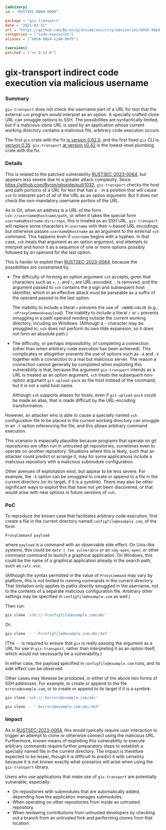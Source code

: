 ```toml
[advisory]
id = "RUSTSEC-0000-0000"

package = "gix-transport"
date = "2021-01-31"
url = "https://github.com/Byron/gitoxide/security/advisories/GHSA-98p4-xjmm-8mfh"
categories = ["code-execution"]
aliases = ["GHSA-98p4-xjmm-8mfh"]

[versions]
patched = [">= 0.42.0"]
```

# gix-transport indirect code execution via malicious username

### Summary

`gix-transport` does not check the username part of a URL for text that the external `ssh` program would interpret as an option. A specially crafted clone URL can smuggle options to SSH. The possibilities are syntactically limited, but if a malicious clone URL is used by an application whose current working directory contains a malicious file, arbitrary code execution occurs.

The first `gix` crate with the fix [is version 0.62.0](https://crates.io/crates/gix/0.62.0), and the first fixed `gix` CLI is [version 0.35](https://github.com/Byron/gitoxide/releases/tag/v0.35.0). `gix-transport` [at version v0.42](https://crates.io/crates/gix-transport/0.42.0) is the lowest-level plumbing crate with the fix.

### Details

This is related to the patched vulnerability [RUSTSEC-2023-0064](https://rustsec.org/advisories/RUSTSEC-2023-0064.html), but appears less severe due to a greater attack complexity. Since <https://github.com/Byron/gitoxide/pull/1032>, `gix-transport` checks the host and path portions of a URL for text that has a `-` in a position that will cause `ssh` to interpret part of all of the URL as an option argument. But it does not check the non-mandatory username portion of the URL.

As in Git, when an address is a URL of the form `ssh://username@hostname/path`, or when it takes the special form `username@hostname:dirs/repo`, this is treated as an SSH URL. `gix-transport` will replace some characters in `username` with their `%`-based URL encodings, but otherwise passes `username@hostname` as an argument to the external `ssh` command. This happens even if `username` begins with a hyphen. In that case, `ssh` treats that argument as an option argument, and attempts to interpret and honor it as a sequence of one or more options possibly followed by an operand for the last option.

This is harder to exploit than [RUSTSEC-2023-0064](https://rustsec.org/advisories/RUSTSEC-2023-0064.html), because the possibilities are constrained by:

- The difficulty of forming an option argument `ssh` accepts, given that characters such as `=`, `/`, and `\`, are URL-encoded, `:` is removed, and the argument passed to `ssh` contains the `@` sign and subsequent host identifier, which in an effective attack must be parseable as a suffix of the operand passed to the last option.

  The inability to include a literal `=` prevents the use of `-oNAME=VALUE` (e.g., `-oProxyCommand=payload`). The inability to include a literal `/` or `\` prevents smuggling in a path operand residing outside the current working directory, incuding on Windows. (Although a `~` character may be smuggled in, `ssh` does not perform its own tilde expansion, so it does not form an absolute path.)

- The difficulty, or perhaps impossibility, of completing a connection (other than when arbitrary code execution has been achieved). This complicates or altogether prevents the use of options such as `-A` and `-X` together with a connection to a real but malicious server. The reason a connection cannot generally be completed when exploiting this vulnerability is that, because the argument `gix-transport` intends as a URL is treated as an option argument, `ssh` treats the subsequent non-option argument `git-upload-pack` as the host instead of the command, but it is not a valid host name.

  Although `ssh` supports aliases for hosts, even if `git-upload-pack` could be made an alias, that is made difficult by the URL-encoding transformation.

However, an attacker who is able to cause a specially named `ssh` configuration file to be placed in the current working directory can smuggle in an `-F` option referencing the file, and this allows arbitrary command execution.

This scenario is especially plausible because programs that operate on git repositories are often run in untrusted git repositories, sometimes even to operate on another repository. Situations where this is likely, such that an attacker could predict or arrange it, may for some applications include a malicious repository with a malicious submodule configuration.

Other avenues of exploitation exist, but appear to be less severe. For example, the `-E` option can be smuggled to create or append to a file in the current directory (or its target, if it is a symlink). There may also be other significant ways to exploit this that have not yet been discovered, or that would arise with new options in future versions of `ssh`.

### PoC

To reproduce the known case that facilitates arbitrary code execution, first create a file in the current directory named `configfile@example.com`, of the form

```text
ProxyCommand payload
```

where `payload` is a command with an observable side effect. On Unix-like systems, this could be `date | tee vulnerable` or an `xdg-open`, `open`, or other command command to launch a graphical application. On Windows, this could be the name of a graphical application already in the search path, such as `calc.exe`.

(Although the syntax permitted in the value of `ProxyCommand` may vary by platform, this is not limited to running commands in the current directory. That limitation only applies to paths directly smuggled in the username, not to the contents of a separate malicious configuration file. Arbitrary other settings may be specified in `configfile@example.com` as well.)

Then run:

```sh
gix clone 'ssh://-Fconfigfile@example.com/abc'
```

Or:

```sh
gix clone -- '-Fconfigfile@example.com:abc/def'
```

(The `--` is required to ensure that `gix` is really passing the argument as a URL for use in `gix-transport`, rather than interpreting it as an option itself, which would not necessarily be a vulnerability.)

In either case, the payload specified in `configfile@example.com` runs, and its side effect can be observed.

Other cases may likewise be produced, in either of the above two forms of SSH addresses. For example, to create or append to the file `errors@example.com`, or to create or append to its target if it is a symlink:

```sh
gix clone 'ssh://-Eerrors@example.com/abc'
```

```sh
gix clone -- '-Eerrors@example.com:abc/def'
```

### Impact

As in [RUSTSEC-2023-0064](https://rustsec.org/advisories/RUSTSEC-2023-0064.html), this would typically require user interaction to trigger an attempt to clone or otherwise connect using the malicious URL. Furthermore, known means of exploiting this vulnerability to execute arbitrary commands require further preparatory steps to establish a specially named file in the current directory. The impact is therefore expected to be lesser, though it is difficult to predict it with certainty because it is not known exactly what scenarios will arise when using the `gix-transport` library.

Users who use applications that make use of `gix-transport` are potentially vulnerable, especially:

- On repositories with submodules that are automatically added, depending how the application manages submodules.
- When operating on other repositories from inside an untrusted repository.
- When reviewing contributions from untrusted developers by checking out a branch from an untrusted fork and performing clones from that location.


